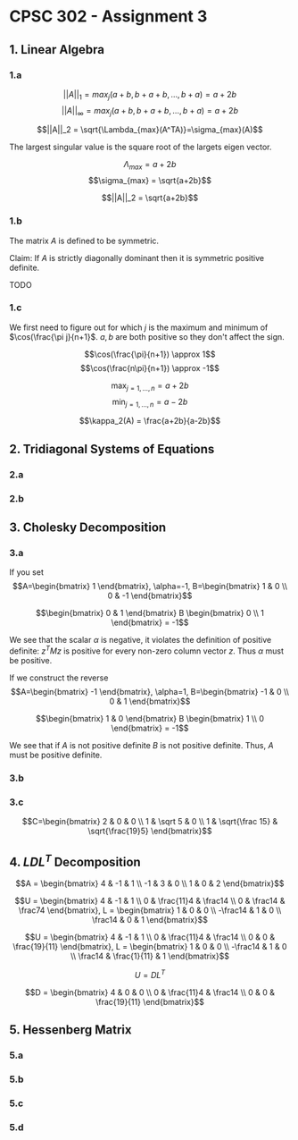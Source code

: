 # CPSC 302 - Assignment 3

## 1. Linear Algebra

### 1.a

$$||A||_1 = max_{j} (a +b, b + a + b,\ldots, b + a) = a + 2b$$
$$||A||_\infty = max_{j} (a +b, b + a + b,\ldots, b + a) = a + 2b$$

$$||A||_2 = \sqrt{\Lambda_{max}(A^TA)}=\sigma_{max}(A)$$

The largest singular value is the square root of the largets eigen vector.

$$\Lambda_{max} = a+2b$$
$$\sigma_{max} = \sqrt{a+2b}$$

$$||A||_2 = \sqrt{a+2b}$$

### 1.b

The matrix $A$ is defined to be symmetric.

Claim: If $A$ is strictly diagonally dominant then it is symmetric positive
definite.

TODO

### 1.c

We first need to figure out for which $j$ is the maximum and minimum of
$\cos(\frac{\pi j}{n+1}$. $a,b$ are both positive so they don't affect the sign.

$$\cos(\frac{\pi}{n+1}) \approx 1$$
$$\cos(\frac{n\pi}{n+1}) \approx -1$$

$$\max_{j=1,\ldots,n} = a+2b$$
$$\min_{j=1,\ldots,n} = a-2b$$

$$\kappa_2(A) = \frac{a+2b}{a-2b}$$

## 2. Tridiagonal Systems of Equations

### 2.a

### 2.b

## 3. Cholesky Decomposition

### 3.a

If you set
$$A=\begin{bmatrix}
1
\end{bmatrix},
\alpha=-1,
B=\begin{bmatrix}
1 & 0 \\
0 & -1
\end{bmatrix}$$

$$\begin{bmatrix}
0 & 1
\end{bmatrix} B
\begin{bmatrix}
0 \\
1
\end{bmatrix} = -1$$

We see that the scalar $\alpha$ is negative, it violates the definition of
positive definite: $z^TMz$ is positive for every non-zero column vector
$z$. Thus $\alpha$ must be positive.

If we construct the reverse
$$A=\begin{bmatrix}
-1
\end{bmatrix},
\alpha=1,
B=\begin{bmatrix}
-1 & 0 \\
0 & 1
\end{bmatrix}$$

$$\begin{bmatrix}
1 & 0
\end{bmatrix} B
\begin{bmatrix}
1 \\
0
\end{bmatrix} = -1$$

We see that if $A$ is not positive definite $B$ is not positive definite. Thus,
$A$ must be positive definite.

### 3.b

### 3.c

$$C=\begin{bmatrix}
2 & 0 & 0 \\
1 & \sqrt 5 & 0 \\
1 &  \sqrt{\frac 15} &  \sqrt{\frac{19}5}
\end{bmatrix}$$



## 4. $LDL^T$ Decomposition

$$A = \begin{bmatrix}
4 & -1 & 1 \\
-1 & 3 & 0 \\
1 & 0 & 2
\end{bmatrix}$$

$$U = \begin{bmatrix}
4 & -1 & 1 \\
0 & \frac{11}4 & \frac14 \\
0 & \frac14 & \frac74
\end{bmatrix},
L = \begin{bmatrix}
1 & 0 & 0 \\
-\frac14 & 1 & 0 \\
\frac14 & 0 & 1
\end{bmatrix}$$

$$U = \begin{bmatrix}
4 & -1 & 1 \\
0 & \frac{11}4 & \frac14 \\
0 & 0 & \frac{19}{11}
\end{bmatrix},
L = \begin{bmatrix}
1 & 0 & 0 \\
-\frac14 & 1 & 0 \\
\frac14 & \frac{1}{11} & 1
\end{bmatrix}$$

$$U = DL^T$$

$$D = \begin{bmatrix}
4 & 0 & 0 \\
0 & \frac{11}4 & \frac14 \\
0 & 0 & \frac{19}{11}
\end{bmatrix}$$


## 5. Hessenberg Matrix

### 5.a

### 5.b

### 5.c

### 5.d

